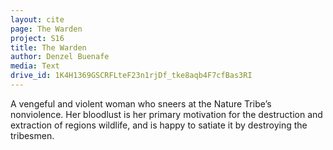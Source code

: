 ```yaml
---
layout: cite
page: The Warden
project: S16
title: The Warden
author: Denzel Buenafe
media: Text
drive_id: 1K4H1369GSCRFLteF23n1rjDf_tke8aqb4F7cfBas3RI
---
```

A vengeful and violent woman who sneers at the Nature Tribe’s nonviolence. Her bloodlust is her primary motivation for the destruction and extraction of regions wildlife, and is happy to satiate it by destroying the tribesmen.
